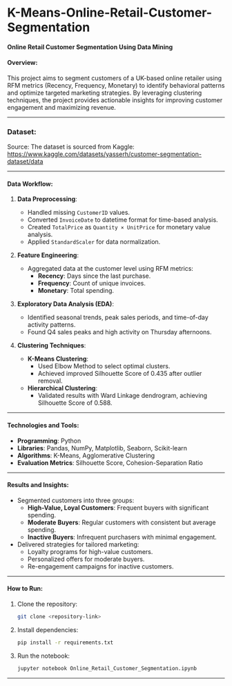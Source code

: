 # K-Means-Online-Retail-Customer-Segmentation

#### Online Retail Customer Segmentation Using Data Mining

#### **Overview**:
This project aims to segment customers of a UK-based online retailer using RFM metrics (Recency, Frequency, Monetary) to identify behavioral patterns and optimize targeted marketing strategies. By leveraging clustering techniques, the project provides actionable insights for improving customer engagement and maximizing revenue.

---

### **Dataset**:
Source: The dataset is sourced from Kaggle: https://www.kaggle.com/datasets/yasserh/customer-segmentation-dataset/data

---

#### **Data Workflow**:
1. **Data Preprocessing**:
   - Handled missing `CustomerID` values.
   - Converted `InvoiceDate` to datetime format for time-based analysis.
   - Created `TotalPrice` as `Quantity × UnitPrice` for monetary value analysis.
   - Applied `StandardScaler` for data normalization.

2. **Feature Engineering**:
   - Aggregated data at the customer level using RFM metrics:
     - **Recency**: Days since the last purchase.
     - **Frequency**: Count of unique invoices.
     - **Monetary**: Total spending.

3. **Exploratory Data Analysis (EDA)**:
   - Identified seasonal trends, peak sales periods, and time-of-day activity patterns.
   - Found Q4 sales peaks and high activity on Thursday afternoons.

4. **Clustering Techniques**:
   - **K-Means Clustering**:
     - Used Elbow Method to select optimal clusters.
     - Achieved improved Silhouette Score of 0.435 after outlier removal.
   - **Hierarchical Clustering**:
     - Validated results with Ward Linkage dendrogram, achieving Silhouette Score of 0.588.

---

#### **Technologies and Tools**:
- **Programming**: Python
- **Libraries**: Pandas, NumPy, Matplotlib, Seaborn, Scikit-learn
- **Algorithms**: K-Means, Agglomerative Clustering
- **Evaluation Metrics**: Silhouette Score, Cohesion-Separation Ratio

---

#### **Results and Insights**:
- Segmented customers into three groups:
  - **High-Value, Loyal Customers**: Frequent buyers with significant spending.
  - **Moderate Buyers**: Regular customers with consistent but average spending.
  - **Inactive Buyers**: Infrequent purchasers with minimal engagement.
- Delivered strategies for tailored marketing:
  - Loyalty programs for high-value customers.
  - Personalized offers for moderate buyers.
  - Re-engagement campaigns for inactive customers.

---

#### **How to Run**:
1. Clone the repository:
   ```bash
   git clone <repository-link>
   ```
2. Install dependencies:
   ```bash
   pip install -r requirements.txt
   ```
3. Run the notebook:
   ```bash
   jupyter notebook Online_Retail_Customer_Segmentation.ipynb
   ```

---
